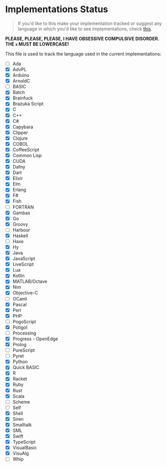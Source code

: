 # Implementations Status

> If you'd like to this make your implementation tracked or suggest
any language in which you'd like to see implementations, check [this](CONTRIBUTING.md).

**PLEASE, PLEASE, PLEASE, I HAVE OBSESSIVE COMPULSIVE DISORDER.**
**THE `x` MUST BE LOWERCASE!**

This file is used to track the language used in the current implementations:

- [ ] Ada
- [x] AdvPL
- [x] Arduino
- [x] ArnoldC
- [ ] BASIC
- [x] Batch
- [x] Brainfuck
- [x] Brazuka Script
- [x] C
- [x] C++
- [x] C#
- [x] Capybara
- [x] Clipper
- [x] Clojure
- [x] COBOL
- [x] CoffeeScript
- [x] Common Lisp
- [x] CUDA
- [x] Dafny
- [x] Dart
- [x] Elixir
- [x] Elm
- [x] Erlang
- [x] F#
- [x] Fish
- [ ] FORTRAN
- [x] Gambas
- [x] Go
- [x] Groovy
- [ ] Harbour
- [x] Haskell
- [ ] Haxe
- [x] Hy
- [x] Java
- [x] JavaScript
- [x] LiveScript
- [x] Lua
- [x] Kotlin
- [x] MATLAB/Octave
- [x] Nim
- [x] Objective-C
- [ ] OCaml
- [x] Pascal
- [x] Perl
- [x] PHP
- [ ] PogoScript
- [x] Potigol
- [ ] Processing
- [x] Progress - OpenEdge
- [x] Prolog
- [ ] PureScript
- [ ] Pyret
- [x] Python
- [x] Quick BASIC
- [x] R
- [x] Racket
- [x] Ruby
- [x] Rust
- [x] Scala
- [ ] Scheme
- [ ] Self
- [x] Shell
- [x] Siren
- [x] Smalltalk
- [x] SML
- [x] Swift
- [x] TypeScript
- [x] VisualBasic
- [x] VisuAlg
- [ ] Whip
